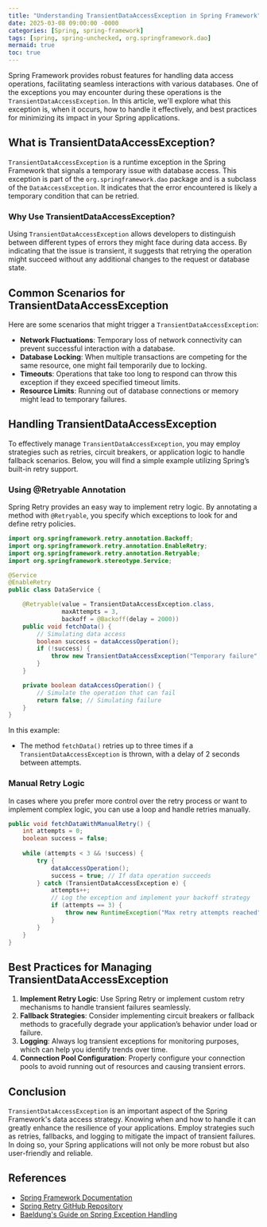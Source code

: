 ```yaml
---
title: "Understanding TransientDataAccessException in Spring Framework"
date: 2025-03-08 09:00:00 -0000
categories: [Spring, spring-framework]
tags: [spring, spring-unchecked, org.springframework.dao]
mermaid: true
toc: true
---
```



Spring Framework provides robust features for handling data access operations, facilitating seamless interactions with various databases. One of the exceptions you may encounter during these operations is the `TransientDataAccessException`. In this article, we'll explore what this exception is, when it occurs, how to handle it effectively, and best practices for minimizing its impact in your Spring applications.

## What is TransientDataAccessException?

`TransientDataAccessException` is a runtime exception in the Spring Framework that signals a temporary issue with database access. This exception is part of the `org.springframework.dao` package and is a subclass of the `DataAccessException`. It indicates that the error encountered is likely a temporary condition that can be retried.

### Why Use TransientDataAccessException?

Using `TransientDataAccessException` allows developers to distinguish between different types of errors they might face during data access. By indicating that the issue is transient, it suggests that retrying the operation might succeed without any additional changes to the request or database state.

## Common Scenarios for TransientDataAccessException

Here are some scenarios that might trigger a `TransientDataAccessException`:

- **Network Fluctuations**: Temporary loss of network connectivity can prevent successful interaction with a database.
- **Database Locking**: When multiple transactions are competing for the same resource, one might fail temporarily due to locking.
- **Timeouts**: Operations that take too long to respond can throw this exception if they exceed specified timeout limits.
- **Resource Limits**: Running out of database connections or memory might lead to temporary failures.

## Handling TransientDataAccessException

To effectively manage `TransientDataAccessException`, you may employ strategies such as retries, circuit breakers, or application logic to handle fallback scenarios. Below, you will find a simple example utilizing Spring’s built-in retry support.

### Using @Retryable Annotation

Spring Retry provides an easy way to implement retry logic. By annotating a method with `@Retryable`, you specify which exceptions to look for and define retry policies.

```java
import org.springframework.retry.annotation.Backoff;
import org.springframework.retry.annotation.EnableRetry;
import org.springframework.retry.annotation.Retryable;
import org.springframework.stereotype.Service;

@Service
@EnableRetry
public class DataService {

    @Retryable(value = TransientDataAccessException.class, 
               maxAttempts = 3, 
               backoff = @Backoff(delay = 2000))
    public void fetchData() {
        // Simulating data access
        boolean success = dataAccessOperation();
        if (!success) {
            throw new TransientDataAccessException("Temporary failure", null);
        }
    }

    private boolean dataAccessOperation() {
        // Simulate the operation that can fail
        return false; // Simulating failure
    }
}
```

In this example:
- The method `fetchData()` retries up to three times if a `TransientDataAccessException` is thrown, with a delay of 2 seconds between attempts.

### Manual Retry Logic

In cases where you prefer more control over the retry process or want to implement complex logic, you can use a loop and handle retries manually.

```java
public void fetchDataWithManualRetry() {
    int attempts = 0;
    boolean success = false;
    
    while (attempts < 3 && !success) {
        try {
            dataAccessOperation();
            success = true; // If data operation succeeds
        } catch (TransientDataAccessException e) {
            attempts++;
            // Log the exception and implement your backoff strategy
            if (attempts == 3) {
                throw new RuntimeException("Max retry attempts reached", e);
            }
        }
    }
}
```

## Best Practices for Managing TransientDataAccessException

1. **Implement Retry Logic**: Use Spring Retry or implement custom retry mechanisms to handle transient failures seamlessly.
2. **Fallback Strategies**: Consider implementing circuit breakers or fallback methods to gracefully degrade your application’s behavior under load or failure.
3. **Logging**: Always log transient exceptions for monitoring purposes, which can help you identify trends over time.
4. **Connection Pool Configuration**: Properly configure your connection pools to avoid running out of resources and causing transient errors.

## Conclusion

`TransientDataAccessException` is an important aspect of the Spring Framework's data access strategy. Knowing when and how to handle it can greatly enhance the resilience of your applications. Employ strategies such as retries, fallbacks, and logging to mitigate the impact of transient failures. In doing so, your Spring applications will not only be more robust but also user-friendly and reliable.

## References

- [Spring Framework Documentation](https://docs.spring.io/spring-framework/docs/current/reference/html/data-access.html)
- [Spring Retry GitHub Repository](https://github.com/spring-projects/spring-retry)
- [Baeldung's Guide on Spring Exception Handling](https://www.baeldung.com/spring-data-access-exceptions)